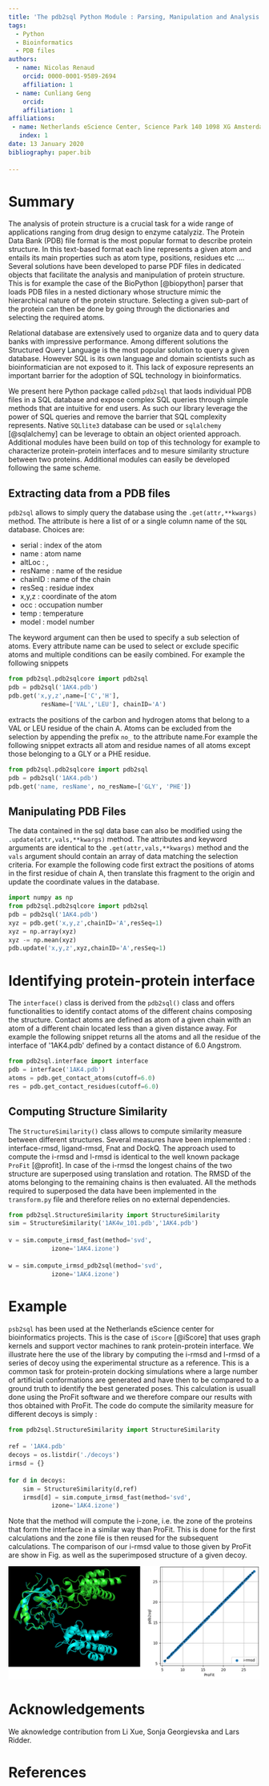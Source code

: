 ```yaml
---
title: 'The pdb2sql Python Module : Parsing, Manipulation and Analysis of PDB Files Using SQL Queries'
tags:
  - Python
  - Bioinformatics
  - PDB files
authors:
  - name: Nicolas Renaud
    orcid: 0000-0001-9589-2694
    affiliation: 1 
  - name: Cunliang Geng
    orcid:
    affiliation: 1
affiliations:
 - name: Netherlands eScience Center, Science Park 140 1098 XG Amsterdam, the Netherlands
   index: 1
date: 13 January 2020
bibliography: paper.bib

---
```


# Summary


The analysis of protein structure is a crucial task for a wide range of applications ranging from drug design to enzyme catalyziz. The Protein Data Bank (PDB) file format is the most popular format to describe protein structure. In this text-based format each line represents a given atom and entails its main properties such as atom type, positions, residues etc .... Several solutions have been developed to parse  PDF files in dedicated objects that facilitate the analysis and manipulation of protein structure. This is for example the case of the BioPython [@biopython] parser that loads PDB files in a nested dictionary whose structure mimic the hierarchical nature of the protein structure. Selecting a given sub-part of the protein can then be done by going through the dictionaries and selecting the required atoms.

Relational database are extensively used to organize data and to query data banks with impressive performance. Among different solutions the Structured Query Language is the most popular solution to query a given database. However SQL is its own language and domain scientists such as bioinformatician are not exposed to it. This lack of exposure represents an important barrier for the adoption of SQL technology in bioinformatics.

We present here Python package called ``pdb2sql`` that laods individual PDB files in a SQL database and expose complex SQL queries through simple methods that are intuitive for end users. As such our library leverage the power of SQL queries and remove the barrier that SQL complexity represents. Native ``SQLlite3`` database can be used or ``sqlalchemy`` [@sqlalchemy] can be leverage to obtain an object oriented approach. Additional modules have been build on top of this technology for example to characterize protein-protein interfaces and to mesure similarity structure between two proteins. Additional modules can easily be developed following the same scheme.


## Extracting data from a PDB files

``pdb2sql`` allows to simply query the database using the ``.get(attr,**kwargs)`` method. The attribute is here a list of or a single column name of the ``SQL`` database. Choices are: 
  * serial : index of the atom
  * name : atom name
  * altLoc : ,
  * resName : name of the residue 
  * chainID : name of the chain
  * resSeq : residue index
  * x,y,z : coordinate of the atom
  * occ : occupation number
  * temp : temperature
  * model : model number


The keyword argument can then be used to specify a sub selection of atoms. Every attribute name can be used to select or exclude specific atoms and multiple conditions can be easily combined. For example the following snippets

```python
from pdb2sql.pdb2sqlcore import pdb2sql
pdb = pdb2sql('1AK4.pdb')
pdb.get('x,y,z',name=['C','H'], 
         resName=['VAL','LEU'], chainID='A')
```

extracts the positions of the carbon and hydrogen atoms that belong to a VAL or LEU residue of the chain A. Atoms can be excluded from the selection by appending the prefix ``no_`` to the attribute name.For example the following snippet extracts all  atom and residue names of all atoms except those belonging to a GLY or a PHE residue.

```python
from pdb2sql.pdb2sqlcore import pdb2sql
pdb = pdb2sql('1AK4.pdb')
pdb.get('name, resName', no_resName=['GLY', 'PHE'])
```

## Manipulating PDB Files

The data contained in the sql data base can also be modified using the ``.update(attr,vals,**kwargs)`` method. The attributes and keyword arguments are identical to the ``.get(attr,vals,**kwargs)`` method and the ``vals`` argument should contain an array of data matching the selection criteria.  For example the following code first extract the positions of atoms in the first residue of chain A, then translate this fragment to the origin and update the coordinate values in the database.

```python
import numpy as np
from pdb2sql.pdb2sqlcore import pdb2sql
pdb = pdb2sql('1AK4.pdb')
xyz = pdb.get('x,y,z',chainID='A',resSeq=1)
xyz = np.array(xyz)
xyz -= np.mean(xyz)
pdb.update('x,y,z',xyz,chainID='A',resSeq=1)
```

# Identifying protein-protein interface

The ``interface()`` class is derived from the ``pdb2sql()`` class and offers functionalities to identify contact atoms of the different chains composing the structure. Contact atoms are defined as atom of a given chain with an atom of a different chain located less than a given distance away. For example the following snippet returns all the atoms and all the residue of the interface of '1AK4.pdb' defined by a contact distance of 6.0 Angstrom.

```python
from pdb2sql.interface import interface
pdb = interface('1AK4.pdb')
atoms = pdb.get_contact_atoms(cutoff=6.0)
res = pdb.get_contact_residues(cutoff=6.0)
```

## Computing Structure Similarity

The ``StructureSimilarity()`` class allows to compute similarity measure between different structures. Several measures have been implemented : interface-rmsd, ligand-rmsd, Fnat and DockQ. The approach used to compute the i-rmsd and l-rmsd is identical to the well known package ``ProFit`` [@profit]. In case of the i-rmsd the longest chains of the two structure are superposed using translation and rotation. The RMSD of the atoms belonging to the remaining chains is then evaluated. All the methods required to superposed the data have been implemented in the ``transform.py`` file and therefore relies on no external dependencies.

```python
from pdb2sql.StructureSimilarity import StructureSimilarity
sim = StructureSimilarity('1AK4w_101.pdb','1AK4.pdb')

v = sim.compute_irmsd_fast(method='svd',
            izone='1AK4.izone')
        
w = sim.compute_irmsd_pdb2sql(method='svd',
            izone='1AK4.izone')
```

# Example
``psb2sql`` has been used at the Netherlands eScience center for bioinformatics projects. This is the case of ``iScore`` [@iScore] that uses graph kernels and support vector machines to rank protein-protein interface. We illustrate here the use of the library by computing the i-rmsd and l-rmsd of a series of decoy using the experimental structure as a reference. This is a common task for protein-protein docking simulations where a large number of artificial conformations are generated and have then to be compared to a ground truth to identify the best generated poses. This calculation is usuall done using the ProFit software and we therefore compare our results with thos obtained with ProFit. The code do compute the similarity measure for different decoys is simply :

```python
from pdb2sql.StructureSimilarity import StructureSimilarity

ref = '1AK4.pdb'
decoys = os.listdir('./decoys')
irmsd = {}

for d in decoys:
    sim = StructureSimilarity(d,ref)
    irmsd[d] = sim.compute_irmsd_fast(method='svd',
            izone='1AK4.izone')
```

Note that the method will compute the i-zone, i.e. the zone of the proteins that form the interface in a similar way than ProFit. This is done for the first calculations and the zone file is then reused for the subsequent calculations. The comparison of our i-rmsd value to those given by ProFit are show in Fig.  as well as the superimposed structure of a given decoy.

![Example figure.](sim.png)

# Acknowledgements
We aknowledge contribution from Li Xue, Sonja Georgievska and Lars Ridder.


# References